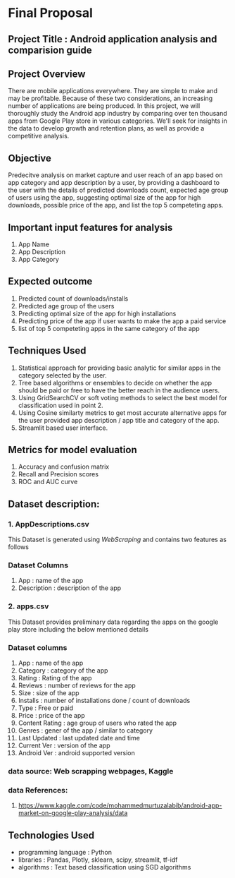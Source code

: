 # Final Proposal 

## Project Title : Android application analysis and comparision guide
## Project Overview
There are mobile applications everywhere. They are simple to make and may be profitable. Because of these two considerations, an increasing number of applications are being produced. In this project, we will thoroughly study the Android app industry by comparing over ten thousand apps from Google Play store in various categories. We'll seek for insights in the data to develop growth and retention plans, as well as provide a competitive analysis.

## Objective
Predecitve analysis on market capture and user reach of an app based on app category and app description by a user, by providing a dashboard to the user with the details of predicted downloads count, expected age group of users using the app, suggesting optimal size of the app for high downloads, possible price of the app, and list the top 5 competeting apps.
  
## Important input features for analysis
  1. App Name
  2. App Description
  3. App Category

## Expected outcome
  1. Predicted count of downloads/installs
  2. Predicted age group of the users
  3. Predicting optimal size of the app for high installations
  4. Predicting price of the app if user wants to make the app a paid service
  5. list of top 5 competeting apps in the same category of the app

## Techniques Used
  1. Statistical approach for providing basic analytic for similar apps in the category selected by the user.
  2. Tree based algorithms or ensembles to decide on whether the app should be paid or free to have the better reach in the audience users.
  3. Using GridSearchCV or soft voting methods to select the best model for classification used in point 2.
  4. Using Cosine similarty metrics to get most accurate alternative apps for the user provided app description / app title and category of the app.
  5. Streamlit based user interface.

## Metrics for model evaluation
  1. Accuracy and confusion matrix
  2. Recall and Precision scores
  3. ROC and AUC curve

## Dataset description:

### 1. AppDescriptions.csv
   
   This Dataset is generated using *WebScraping* and contains two features as follows
   
   ### Dataset Columns
   
   1. App         : name of the app
   2. Description : description of the app

### 2. apps.csv
   
   This Dataset provides preliminary data regarding the apps on the google play store including the below mentioned details
   
   ### Dataset columns
   
   1.   App             : name of the app
   2.   Category        : category of the app
   3.   Rating          : Rating of the app
   4.   Reviews         : number of reviews for the app
   5.   Size            : size of the app
   6.   Installs        : number of installations done / count of downloads
   7.   Type            : Free or paid
   8.   Price           : price of the app
   9.   Content Rating  : age group of users who rated the app
   10.  Genres          : gener of the app / similar to category
   11.  Last Updated    : last updated date and time
   12.  Current Ver     : version of the app
   13.  Android Ver     : android supported version


   
### data source: Web scrapping webpages, Kaggle
### data References: 
  1. https://www.kaggle.com/code/mohammedmurtuzalabib/android-app-market-on-google-play-analysis/data


## Technologies Used
- programming language : Python
- libraries : Pandas, Plotly, sklearn, scipy, streamlit, tf-idf
- algorithms : Text based classification using SGD algorithms


